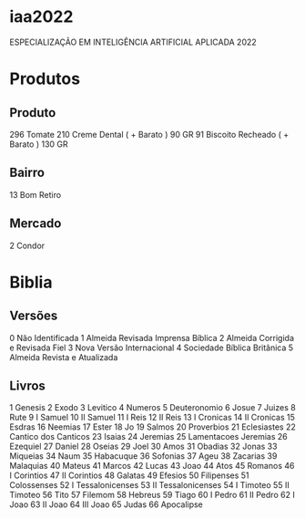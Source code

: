 # iaa2022
ESPECIALIZAÇÃO EM INTELIGÊNCIA ARTIFICIAL APLICADA 2022

# Produtos

## Produto
296  Tomate
210  Creme Dental ( + Barato ) 90 GR
91   Biscoito Recheado ( + Barato ) 130 GR 
## Bairro
13   Bom Retiro
## Mercado
2    Condor

# Biblia

## Versões

0	Não Identificada
1	Almeida Revisada Imprensa Bíblica
2	Almeida Corrigida e Revisada Fiel
3	Nova Versão Internacional
4	Sociedade Bíblica Britânica
5	Almeida Revista e Atualizada


## Livros

1	Genesis
2	Exodo
3	Levitico
4	Numeros
5	Deuteronomio
6	Josue
7	Juizes
8	Rute
9	I Samuel
10	II Samuel
11	I Reis
12	II Reis
13	I Cronicas
14	II Cronicas
15	Esdras
16	Neemias
17	Ester
18	Jo
19	Salmos
20	Proverbios
21	Eclesiastes
22	Cantico dos Canticos
23	Isaias
24	Jeremias
25	Lamentacoes Jeremias
26	Ezequiel
27	Daniel
28	Oseias
29	Joel
30	Amos
31	Obadias
32	Jonas
33	Miqueias
34	Naum
35	Habacuque
36	Sofonias
37	Ageu
38	Zacarias
39	Malaquias
40	Mateus
41	Marcos
42	Lucas
43	Joao
44	Atos
45	Romanos
46	I Corintios
47	II Corintios
48	Galatas
49	Efesios
50	Filipenses
51	Colossenses
52	I Tessalonicenses
53	II Tessalonicenses
54	I Timoteo
55	II Timoteo
56	Tito
57	Filemom
58	Hebreus
59	Tiago
60	I Pedro
61	II Pedro
62	I Joao
63	II Joao
64	III Joao
65	Judas
66	Apocalipse